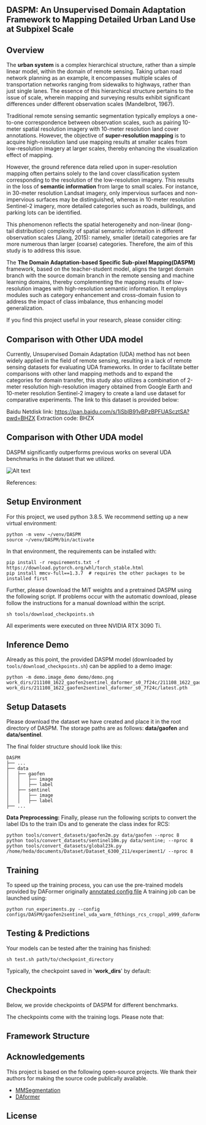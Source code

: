 ## DASPM: An Unsupervised Domain Adaptation Framework to Mapping Detailed Urban Land Use at Subpixel Scale

## Overview

The **urban system** is a complex hierarchical structure, rather than a simple linear model, 
within the domain of remote sensing. Taking urban road network planning as an example, 
it encompasses multiple scales of transportation networks ranging from sidewalks to highways,
 rather than just single lanes. The essence of this hierarchical structure pertains to the issue of scale,
  wherein mapping and surveying results exhibit significant differences under different observation scales (Mandelbrot, 1967).

Traditional remote sensing semantic segmentation typically employs a one-to-one correspondence between observation scales,
 such as pairing 10-meter spatial resolution imagery with 10-meter resolution land cover annotations. 
 However, the objective of **super-resolution mapping** is to acquire high-resolution land use mapping results 
 at smaller scales from low-resolution imagery at larger scales, thereby enhancing the visualization effect of mapping.

However, the ground reference data relied upon in super-resolution mapping often pertains solely to the land cover 
classification system corresponding to the resolution of the low-resolution imagery. 
This results in the loss of **semantic information** from large to small scales.
 For instance, in 30-meter resolution Landsat imagery, only impervious surfaces and non-impervious surfaces may be distinguished, 
 whereas in 10-meter resolution Sentinel-2 imagery, more detailed categories such as roads, buildings, and parking lots can be identified.

This phenomenon reflects the spatial heterogeneity and non-linear (long-tail distribution) complexity of 
spatial semantic information in different observation scales (Jiang, 2015): 
namely, smaller (detail) categories are far more numerous than larger (coarse) categories. Therefore, 
the aim of this study is to address this issue.

The **The Domain Adaptation-based Specific Sub-pixel Mapping(DASPM)** framework, based on the teacher-student model, 
aligns the target domain branch with the source domain branch in the remote sensing and machine learning domains, 
thereby complementing the mapping results of low-resolution images with high-resolution semantic information. 
It employs modules such as category enhancement and cross-domain fusion to address the impact of class imbalance, 
thus enhancing model generalization.




If you find this project useful in your research, please consider citing:
<!-- 
```

``` -->

## Comparison with Other UDA model

Currently, Unsupervised Domain Adaptation (UDA) method has not been widely applied in the field of remote sensing, resulting in a lack of remote sensing datasets for evaluating UDA frameworks. In order to facilitate better comparisons with other land mapping methods and to expand the categories for domain transfer, this study also utilizes a combination of 2-meter resolution high-resolution imagery obtained from Google Earth and 10-meter resolution Sentinel-2 imagery to create a land use dataset for comparative experiments. The link to this dataset is provided below:

Baidu Netdisk link:    https://pan.baidu.com/s/1iSbIB91vBPzBPFUAScztSA?pwd=BHZX
Extraction code:       BHZX
## Comparison with Other UDA model

DASPM significantly outperforms previous works on several UDA benchmarks in the dataset that we utilized.

![Alt text](demo/image1.png)


References:


## Setup Environment

For this project, we used python 3.8.5. We recommend setting up a new virtual
environment:

```shell
python -m venv ~/venv/DASPM
source ~/venv/DASPM/bin/activate
```

In that environment, the requirements can be installed with:

```shell
pip install -r requirements.txt -f https://download.pytorch.org/whl/torch_stable.html
pip install mmcv-full==1.3.7  # requires the other packages to be installed first
```

Further, please download the MiT weights and a pretrained DASPM using the
following script. If problems occur with the automatic download, please follow
the instructions for a manual download within the script.

```shell
sh tools/download_checkpoints.sh
```

All experiments were executed on three NVIDIA RTX 3090 Ti.

## Inference Demo

Already as this point, the provided DASPM model (downloaded by
`tools/download_checkpoints.sh`) can be applied to a demo image:

```shell
python -m demo.image_demo demo/demo.png work_dirs/211108_1622_gaofen2sentinel_daformer_s0_7f24c/211108_1622_gaofen2sentinel_daformer_s0_7f24c.json work_dirs/211108_1622_gaofen2sentinel_daformer_s0_7f24c/latest.pth
```


## Setup Datasets

Please download the dataset we have created and place it in the root directory of DASPM. The storage paths are as follows:
**data/gaofen** and **data/sentinel**.



The final folder structure should look like this:

```none
DASPM
├── ...
├── data
│   ├── gaofen
│   │   ├── image
│   │   ├── label
│   ├── sentinel
│   │   ├── image
│   │   ├── label
├── ...
```

**Data Preprocessing:** Finally, please run the following scripts to convert the label IDs to the
train IDs and to generate the class index for RCS:

```shell
python tools/convert_datasets/gaofen2m.py data/gaofen --nproc 8
python tools/convert_datasets/sentinel10m.py data/sentine; --nproc 8
python tools/convert_datasets/global23k.py /home/heda/documents/Dataset/Dataset_6300_211/experiment1/ --nproc 8
```

## Training
To speed up the training process, you can use the pre-trained models provided by DAFormer originally [annotated config file](configs/DASPM/gaofen2sentinel_uda_warm_fdthings_rcs_croppl_a999_daformer_mitb5_s0.py) 
A training job can be launched using:

```shell
python run_experiments.py --config configs/DASPM/gaofen2sentinel_uda_warm_fdthings_rcs_croppl_a999_daformer_mitb5_s0.py
```



## Testing & Predictions


Your models can be tested after the training has finished:

```shell
sh test.sh path/to/checkpoint_directory
```
Typically, the checkpoint saved in '**work_dirs**' by default:


## Checkpoints

Below, we provide checkpoints of DASPM for different benchmarks.


<!-- * [DASPM for GTA→Cityscapes](https://drive.google.com/file/d/1pG3kDClZDGwp1vSTEXmTchkGHmnLQNdP/view?usp=sharing) -->

The checkpoints come with the training logs. Please note that:



## Framework Structure





## Acknowledgements

This project is based on the following open-source projects. We thank their
authors for making the source code publically available.

* [MMSegmentation](https://github.com/open-mmlab/mmsegmentation)
* [DAformer](https://github.com/lhoyer/DAFormer)

## License

